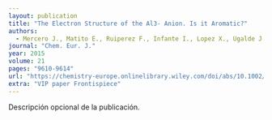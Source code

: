 ```yaml
---
layout: publication
title: "The Electron Structure of the Al3- Anion. Is it Aromatic?"
authors:
  - Mercero J., Matito E., Ruiperez F., Infante I., Lopez X., Ugalde J.
journal: "Chem. Eur. J."
year: 2015
volume: 21
pages: "9610-9614"
url: "https://chemistry-europe.onlinelibrary.wiley.com/doi/abs/10.1002/chem.201501350"
extra: "VIP paper Frontispiece"
---
```


Descripción opcional de la publicación.
